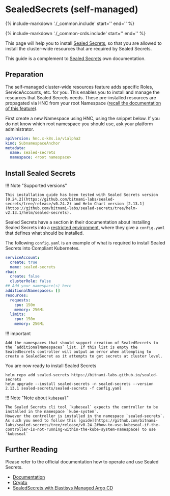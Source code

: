# SealedSecrets (self-managed)

{%
   include-markdown './_common.include'
   start='<!--disclaimer-start-->'
   end='<!--disclaimer-end-->'
%}

{%
   include-markdown './_common-crds.include'
   start='<!--disclaimer-start-->'
   end='<!--disclaimer-end-->'
%}

This page will help you to install [Sealed Secrets](https://github.com/bitnami-labs/sealed-secrets), so that you are allowed to install the cluster-wide resources that are required by Sealed Secrets.

This guide is a complement to [Sealed Secrets](https://github.com/bitnami-labs/sealed-secrets/tree/v0.24.2) own documentation.

## Preparation

The self-managed cluster-wide resources feature adds specific Roles, ServiceAccounts, etc. for you.
This enables you to install and manage the resources that Sealed Secrets needs.
These pre-installed resources are propagated via HNC from your root Namespace ([recall the documentation of this feature](../namespaces.md)).

First create a new Namespace using HNC, using the snippet below.
If you do not know which root namespace you should use, ask your platform administrator.

```yaml
apiVersion: hnc.x-k8s.io/v1alpha2
kind: SubnamespaceAnchor
metadata:
  name: sealed-secrets
  namespace: <root namespace>
```

## Install Sealed Secrets

!!! Note "Supported versions"

    This installation guide has been tested with Sealed Secrets version [0.24.2](https://github.com/bitnami-labs/sealed-secrets/tree/release/v0.24.2) and Helm Chart version [2.13.1](https://github.com/bitnami-labs/sealed-secrets/tree/helm-v2.13.1/helm/sealed-secrets).

Sealed Secrets have a section in their documentation about installing Sealed Secrets into a [restricted environment](https://github.com/bitnami-labs/sealed-secrets/tree/v0.24.2#helm-chart-on-a-restricted-environment), where they give a `config.yaml` that defines what should be installed.

The following `config.yaml` is an example of what is required to install Sealed Secrets into Compliant Kubernetes.

```yaml
serviceAccount:
  create: true
  name: sealed-secrets
rbac:
  create: false
  clusterRole: false
## Add your namespace(s) here
additionalNamespaces: []
resources:
  requests:
    cpu: 150m
    memory: 256Mi
  limits:
    cpu: 150m
    memory: 256Mi
```

!!! important

    Add the namespaces that should support creation of SealedSecrets to the `additionalNamespaces` list. If this list is empty the SealedSecrets controller will output an error when attempting to create a SealedSecret as it attempts to get secrets at cluster level.

You are now ready to install Sealed Secrets

```console
helm repo add sealed-secrets https://bitnami-labs.github.io/sealed-secrets
helm upgrade --install sealed-secrets -n sealed-secrets --version 2.13.1 sealed-secrets/sealed-secrets -f config.yaml
```

!!! Note "Note about `kubeseal`"

    The Sealed Secrets cli tool `kubeseal` expects the controller to be installed in the namespace `kube-system`.
    However the controller is installed in the namespace `sealed-secrets`.
    As such you need to follow this [guide](https://github.com/bitnami-labs/sealed-secrets/tree/release/v0.24.2#how-to-use-kubeseal-if-the-controller-is-not-running-within-the-kube-system-namespace) to use `kubeseal`

## Further Reading

Please refer to the official documentation how to operate and use Sealed Secrets.

- [Documentation](https://github.com/bitnami-labs/sealed-secrets/tree/release/v0.24.2#usage)
- [Crypto](https://github.com/bitnami-labs/sealed-secrets/blob/release/v0.24.2/docs/developer/crypto.md)
- [SealedSecrets with Elastisys Managed Argo CD](../additional-services/argocd.md#with-sealedsecrets)
